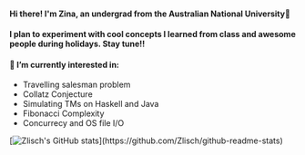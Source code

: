 #### Hi there! I'm Zina, an undergrad from the Australian National University:green_heart:

#### I plan to experiment with cool concepts I learned from class and awesome people during holidays. Stay tune!!

#### 🔭 I’m currently interested in:

- Travelling salesman problem
- Collatz Conjecture
- Simulating TMs on Haskell and Java
- Fibonacci Complexity
- Concurrecy and OS file I/O

[![Zlisch's GitHub stats](https://github-readme-stats.vercel.app/api?username=Zlisch&bg_color="#000000")](https://github.com/Zlisch/github-readme-stats)

<!--
**Zlisch/Zlisch** is a ✨ _special_ ✨ repository because its `README.md` (this file) appears on your GitHub profile.

Here are some ideas to get you started:

- 🔭 I’m currently working on ...
- 🌱 I’m currently learning ...
- 👯 I’m looking to collaborate on ...
- 🤔 I’m looking for help with ...
- 💬 Ask me about ...
- 📫 How to reach me: ...
- 😄 Pronouns: ...
- ⚡ Fun fact: ...
-->
